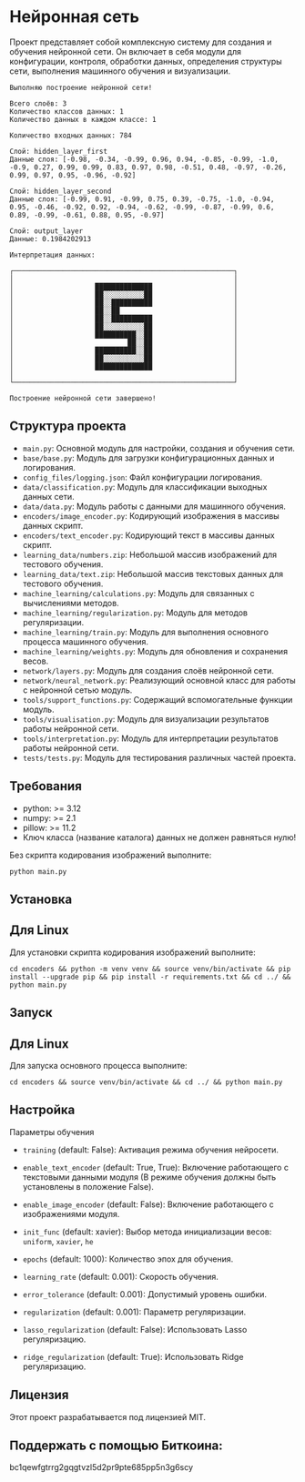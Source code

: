 # Нейронная сеть

Проект представляет собой комплексную систему для создания и обучения нейронной сети. Он включает в себя модули для конфигурации, контроля, обработки данных, определения структуры сети, выполнения машинного обучения и визуализации.

```
Выполняю построение нейронной сети!

Всего слоёв: 3
Количество классов данных: 1
Количество данных в каждом классе: 1

Количество входных данных: 784

Слой: hidden_layer_first
Данные слоя: [-0.98, -0.34, -0.99, 0.96, 0.94, -0.85, -0.99, -1.0, -0.9, 0.27, 0.99, 0.99, 0.83, 0.97, 0.98, -0.51, 0.48, -0.97, -0.26, 0.99, 0.97, 0.95, -0.96, -0.92]

Слой: hidden_layer_second
Данные слоя: [-0.99, 0.91, -0.99, 0.75, 0.39, -0.75, -1.0, -0.94, 0.95, -0.46, -0.92, 0.92, -0.94, -0.62, -0.99, -0.87, -0.99, 0.6, 0.89, -0.99, -0.61, 0.88, 0.95, -0.97]

Слой: output_layer
Данные: 0.1984202913

Интерпретация данных:

┌──────────────────────────────────────────────────────┐
│                                                      │
│                    ██████████████                    │
│                    ██░░░░░░░░░░██                    │
│                    ██░░██████████                    │
│                    ██░░██                            │
│                    ██░░██████████                    │
│                    ██░░░░░░░░░░██                    │
│                    ██████████░░██                    │
│                            ██░░██                    │
│                    ██████████░░██                    │
│                    ██░░░░░░░░░░██                    │
│                    ██████████████                    │
│                                                      │
└──────────────────────────────────────────────────────┘

Построение нейронной сети завершено!
```

## Структура проекта

- `main.py`: Основной модуль для настройки, создания и обучения сети.
- `base/base.py`: Модуль для загрузки конфигурационных данных и логирования.
- `config_files/logging.json`: Файл конфигурации логирования.
- `data/classification.py`: Модуль для классификации выходных данных сети.
- `data/data.py`: Модуль работы с данными для машинного обучения.
- `encoders/image_encoder.py`: Кодирующий изображения в массивы данных скрипт.
- `encoders/text_encoder.py`: Кодирующий текст в массивы данных скрипт.
- `learning_data/numbers.zip`: Небольшой массив изображений для тестового обучения.
- `learning_data/text.zip`: Небольшой массив текстовых данных для тестового обучения.
- `machine_learning/calculations.py`: Модуль для связанных с вычислениями методов.
- `machine_learning/regularization.py`: Модуль для методов регуляризации.
- `machine_learning/train.py`: Модуль для выполнения основного процесса машинного обучения.
- `machine_learning/weights.py`: Модуль для обновления и сохранения весов.
- `network/layers.py`: Модуль для создания слоёв нейронной сети.
- `network/neural_network.py`: Реализующий основной класс для работы с нейронной сетью модуль.
- `tools/support_functions.py`: Содержащий вспомогательные функции модуль.
- `tools/visualisation.py`: Модуль для визуализации результатов работы нейронной сети.
- `tools/interpretation.py`: Модуль для интерпретации результатов работы нейронной сети.
- `tests/tests.py`: Модуль для тестирования различных частей проекта.

## Требования

- python: >= 3.12
- numpy: >= 2.1
- pillow: >= 11.2
- Ключ класса (название каталога) данных не должен равняться нулю!

Без скрипта кодирования изображений выполните:
```console
python main.py
```

## Установка

## Для Linux

Для установки скрипта кодирования изображений выполните:
```console
cd encoders && python -m venv venv && source venv/bin/activate && pip install --upgrade pip && pip install -r requirements.txt && cd ../ && python main.py
```

## Запуск

## Для Linux

Для запуска основного процесса выполните:
```console
cd encoders && source venv/bin/activate && cd ../ && python main.py
```

## Настройка

Параметры обучения

- `training` (default: False): Активация режима обучения нейросети.

- `enable_text_encoder` (default: True, True): Включение работающего с текстовыми данными модуля (В режиме обучения должны быть установлены в положение False).
- `enable_image_encoder` (default: False): Включение работающего с изображениями модуля.

- `init_func` (default: xavier): Выбор метода инициализации весов: `uniform`, `xavier`, `he`
- `epochs` (default: 1000): Количество эпох для обучения.
- `learning_rate` (default: 0.001): Скорость обучения.
- `error_tolerance` (default: 0.001): Допустимый уровень ошибки.
- `regularization` (default: 0.001): Параметр регуляризации.
- `lasso_regularization` (default: False): Использовать Lasso регуляризацию.
- `ridge_regularization` (default: True): Использовать Ridge регуляризацию.

## Лицензия

Этот проект разрабатывается под лицензией MIT.

## Поддержать с помощью Биткоина:

bc1qewfgtrrg2gqgtvzl5d2pr9pte685pp5n3g6scy
